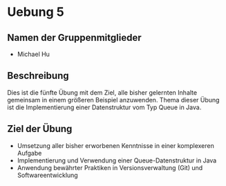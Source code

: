 # Uebung 5
## Namen der Gruppenmitglieder
- Michael Hu

## Beschreibung
Dies ist die fünfte Übung mit dem Ziel, alle bisher gelernten Inhalte gemeinsam in einem größeren Beispiel anzuwenden. Thema dieser Übung ist die Implementierung einer Datenstruktur vom Typ Queue in Java.

## Ziel der Übung
- Umsetzung aller bisher erworbenen Kenntnisse in einer komplexeren Aufgabe
- Implementierung und Verwendung einer Queue-Datenstruktur in Java
- Anwendung bewährter Praktiken in Versionsverwaltung (Git) und Softwareentwicklung